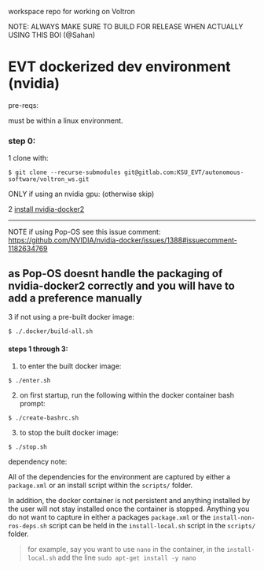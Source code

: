 workspace repo for working on Voltron

NOTE: ALWAYS MAKE SURE TO BUILD FOR RELEASE WHEN ACTUALLY USING THIS BOI (@Sahan)

# EVT dockerized dev environment (nvidia)

pre-reqs:

must be within a linux environment.

### step 0:

1 clone with:
```
$ git clone --recurse-submodules git@gitlab.com:KSU_EVT/autonomous-software/voltron_ws.git
```

ONLY if using an nvidia gpu: (otherwise skip)

2 [install nvidia-docker2](https://docs.nvidia.com/datacenter/cloud-native/container-toolkit/install-guide.html#setting-up-nvidia-container-toolkit)

-----
NOTE if using Pop-OS see this issue comment: https://github.com/NVIDIA/nvidia-docker/issues/1388#issuecomment-1182634769

as Pop-OS doesnt handle the packaging of nvidia-docker2 correctly and you will have to add a preference manually
-----

3 if not using a pre-built docker image:
```
$ ./.docker/build-all.sh 
```

#### steps 1 through 3:
1. to enter the built docker image: 
```
$ ./enter.sh
```

2. on first startup, run the following within the docker container bash prompt:
```
$ ./create-bashrc.sh
```

3. to stop the built docker image:
```
$ ./stop.sh
```

dependency note: 

All of the dependencies for the environment are captured by either a `package.xml` or an install script within the `scripts/` folder. 

In addition, the docker container is not persistent and anything installed by the user will not stay installed once the container is stopped. Anything you do not want to capture in either a packages `package.xml` or the `install-non-ros-deps.sh` script can be held in the `install-local.sh` script in the `scripts/` folder.

> for example, say you want to use `nano` in the container, in the `install-local.sh` add the line `sudo apt-get install -y nano`